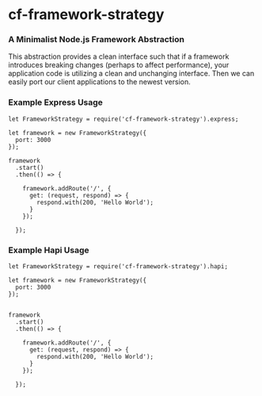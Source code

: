 # cf-framework-strategy

### A Minimalist Node.js Framework Abstraction

This abstraction provides a clean
interface such that if a framework introduces breaking
changes (perhaps to affect performance), your application
code is utilizing a clean and unchanging interface. Then we 
can easily port our client applications to the newest version.

### Example Express Usage
```
let FrameworkStrategy = require('cf-framework-strategy').express;

let framework = new FrameworkStrategy({
  port: 3000
});

framework
  .start()
  .then(() => {

    framework.addRoute('/', {
      get: (request, respond) => {
        respond.with(200, 'Hello World');
      }
    });

  });
```

### Example Hapi Usage
```
let FrameworkStrategy = require('cf-framework-strategy').hapi;

let framework = new FrameworkStrategy({
  port: 3000
});


framework
  .start()
  .then(() => {

    framework.addRoute('/', {
      get: (request, respond) => {
        respond.with(200, 'Hello World');
      }
    });

  });
```
